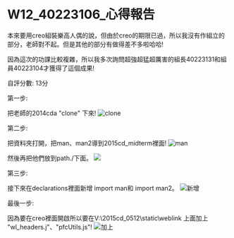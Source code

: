 # W12_40223106_心得報告

本來要用creo組裝樂高人偶的說，但由於creo的期限已過，所以我沒有作組立的部分，老師對不起。但是其他的部分有做得差不多啦哈哈!

因為這次的功課比較複雜，所以我多次詢問超強超猛超厲害的組長40223131和組員40223104才獲得了這個成果!

自評分數:  13分

第一步:

把老師的2014cda "clone" 下來!
![clone](https://copy.com/NQPHYYq6QUYByK7v)

第二步:

把資料夾打開，把man、man2導到2015cd_midterm裡面!
![man](https://copy.com/MS3uTtFwyg6e8aTc)

然後再把他們放到path./下面。
![](https://copy.com/HsTj4KjI82gr3l0q)

第三步:

接下來在declarations裡面新增
import man和 import man2。 
![新增](https://copy.com/jzrtiroDIBsAqGwi)

最後一步:

因為要在creo裡面開啟所以要在V:\2015cd_0512\static\weblink 上面加上 "wl_headers.j"、"pfcUtils.js"!
![加上](https://copy.com/YvBG26UeFWRfT0rs)